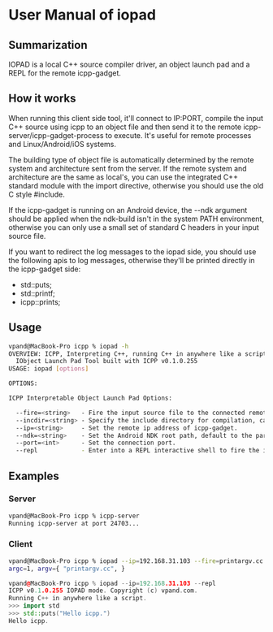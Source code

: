 # User Manual of iopad

## Summarization
IOPAD is a local C++ source compiler driver, an object launch pad and a REPL for the remote icpp-gadget.

## How it works
When running this client side tool, it'll connect to IP:PORT, compile the input C++ source using icpp to an object file and then send it to the remote icpp-server/icpp-gadget-process to execute. It's useful for remote processes and Linux/Android/iOS systems.

The building type of object file is automatically determined by the remote system and architecture sent from the server. If the remote system and architecture are the same as local's, you can use the integrated C++ standard module with the import directive, otherwise you should use the old C style #include.

If the icpp-gadget is running on an Android device, the --ndk argument should be applied when the ndk-build isn't in the system PATH environment, otherwise you can only use a small set of standard C headers in your input source file.

If you want to redirect the log messages to the iopad side, you should use the following apis to log messages, otherwise they'll be printed directly in the icpp-gadget side:
 * std::puts;
 * std::printf;
 * icpp::prints;

## Usage
```sh
vpand@MacBook-Pro icpp % iopad -h
OVERVIEW: ICPP, Interpreting C++, running C++ in anywhere like a script.
  IObject Launch Pad Tool built with ICPP v0.1.0.255
USAGE: iopad [options]

OPTIONS:

ICPP Interpretable Object Launch Pad Options:

  --fire=<string>   - Fire the input source file to the connected remote icpp-gadget to execute it.
  --incdir=<string> - Specify the include directory for compilation, can be multiple.
  --ip=<string>     - Set the remote ip address of icpp-gadget.
  --ndk=<string>    - Set the Android NDK root path, default to the parent directory of the ndk-build in PATH.
  --port=<int>      - Set the connection port.
  --repl            - Enter into a REPL interactive shell to fire the input snippet code to the connected remote icpp-gadget to execute it.
```

## Examples
### Server
```sh
vpand@MacBook-Pro icpp % icpp-server 
Running icpp-server at port 24703...
```

### Client
```sh
vpand@MacBook-Pro icpp % iopad --ip=192.168.31.103 --fire=printargv.cc 
argc=1, argv={ "printargv.cc", }
```
```cpp
vpand@MacBook-Pro icpp % iopad --ip=192.168.31.103 --repl                      
ICPP v0.1.0.255 IOPAD mode. Copyright (c) vpand.com.
Running C++ in anywhere like a script.
>>> import std
>>> std::puts("Hello icpp.")
Hello icpp.
```
